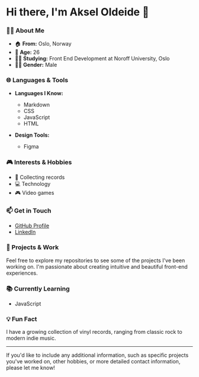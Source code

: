 # Hi there, I'm Aksel Oldeide 👋

### 👨‍💻 About Me

- 🏠 **From:** Oslo, Norway
- 🎂 **Age:** 26
- 👨‍🎓 **Studying:** Front End Development at Noroff University, Oslo
- 👨‍💼 **Gender:** Male

### 🌐 Languages & Tools

- **Languages I Know:**
  - Markdown
  - CSS
  - JavaScript
  - HTML

- **Design Tools:**
  - Figma

### 🎮 Interests & Hobbies

- 📀 Collecting records
- 💻 Technology
- 🎮 Video games

### 📫 Get in Touch

- [GitHub Profile](https://github.com/https://github.com/AkselOldeide/)
- [LinkedIn](https://www.linkedin.com/in/aksel-oldeide-73b500121/)

### 🚀 Projects & Work

Feel free to explore my repositories to see some of the projects I've been working on. I'm passionate about creating intuitive and beautiful front-end experiences. 

### 📚 Currently Learning

- JavaScript

### 💡 Fun Fact

I have a growing collection of vinyl records, ranging from classic rock to modern indie music.

---

If you'd like to include any additional information, such as specific projects you've worked on, other hobbies, or more detailed contact information, please let me know!
